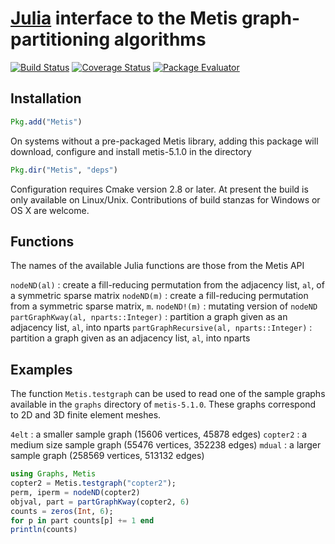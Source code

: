 #  [Julia](http://julialang.org) interface to the Metis graph-partitioning algorithms

[![Build Status](https://travis-ci.org/JuliaSparse/Metis.jl.svg?branch=master)](https://travis-ci.org/JuliaSparse/Metis.jl)
[![Coverage Status](https://coveralls.io/repos/dmbates/Metis.jl/badge.png?branch=master)](https://coveralls.io/r/dmbates/Metis.jl?branch=master)
[![Package Evaluator](http://iainnz.github.io/packages.julialang.org/badges/Metis_0.3.svg)](http://iainnz.github.io/packages.julialang.org/?pkg=Metis&ver=0.3)

## Installation

```julia
Pkg.add("Metis")
```

On systems without a pre-packaged Metis library, adding this package will download, configure and install metis-5.1.0 in the directory
```julia
Pkg.dir("Metis", "deps")
```
Configuration requires Cmake version 2.8 or later.  At present the build is only available on Linux/Unix.  Contributions of build stanzas for Windows or OS X are welcome.

## Functions

The names of the available Julia functions are those from the Metis API

`nodeND(al)`
: create a fill-reducing permutation from the adjacency list, `al`, of a symmetric sparse matrix
`nodeND(m)`
: create a fill-reducing permutation from a symmetric sparse matrix, `m`.
`nodeND!(m)`
: mutating version of `nodeND`
`partGraphKway(al, nparts::Integer)`
: partition a graph given as an adjacency list, `al`, into nparts 
`partGraphRecursive(al, nparts::Integer)`
: partition a graph given as an adjacency list, `al`, into nparts 

## Examples

The function `Metis.testgraph` can be used to read one of the sample graphs available in the `graphs` directory of `metis-5.1.0`.  These graphs correspond to 2D and 3D finite element meshes.

`4elt`
	: a smaller sample graph (15606 vertices, 45878 edges)
`copter2` 
	: a medium size sample graph (55476 vertices, 352238 edges)
`mdual`
	: a larger sample graph (258569 vertices, 513132 edges)

```julia
using Graphs, Metis
copter2 = Metis.testgraph("copter2");
perm, iperm = nodeND(copter2)
objval, part = partGraphKway(copter2, 6)
counts = zeros(Int, 6);
for p in part counts[p] += 1 end
println(counts)
```
